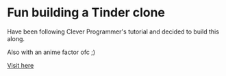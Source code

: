 # Fun building a Tinder clone
<p>Have been following Clever Programmer's tutorial and decided to build this along.</p>
<p>Also with an anime factor ofc ;)</p>
<a href='https://tinder-clone-a117a.web.app'>Visit here</a>
